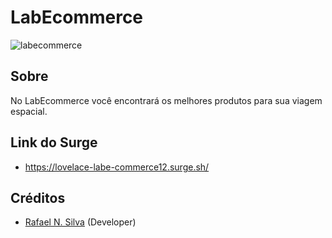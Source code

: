 # LabEcommerce
![labecommerce](https://user-images.githubusercontent.com/31461569/126886304-1ca415eb-fd6a-4b96-bea9-d3d59513d2c1.PNG)

## Sobre

No LabEcommerce você encontrará os melhores produtos para sua viagem espacial.

## Link do Surge

- https://lovelace-labe-commerce12.surge.sh/

## Créditos
- [Rafael N. Silva](https://github.com/rafansilva) (Developer)



